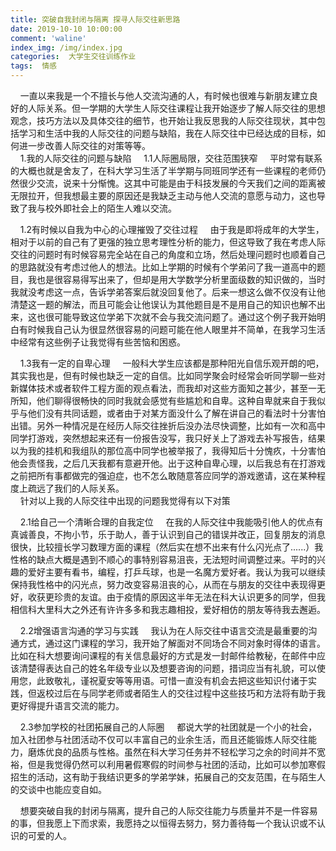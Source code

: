```yaml
---
title: 突破自我封闭与隔离 探寻人际交往新思路
date: 2019-10-10 10:00:00
comment: 'waline'
index_img: /img/index.jpg
categories:  大学生交往训练作业
tags:  情感
---
```


&nbsp;&nbsp;&nbsp;&nbsp;一直以来我是一个不擅长与他人交流沟通的人，有时候也很难与新朋友建立良好的人际关系。但一学期的大学生人际交往课程让我开始逐步了解人际交往的思想观念，技巧方法以及具体交往的细节，也开始让我反思我的人际交往现状，其中包括学习和生活中我的人际交往的问题与缺陷，我在人际交往中已经达成的目标，如何进一步改善人际交往的对策等等。
​	 
&nbsp;&nbsp;&nbsp;&nbsp;1.我的人际交往的问题与缺陷
&nbsp;&nbsp;&nbsp;&nbsp;1.1人际圈局限，交往范围狭窄
&nbsp;&nbsp;&nbsp;&nbsp;平时常有联系的大概也就是舍友了，在科大学习生活了半学期与同班同学还有一些课程的老师仍然很少交流，说来十分惭愧。这其中可能是由于科技发展的今天我们之间的距离被无限拉开，但我想最主要的原因还是我缺乏主动与他人交流的意愿与动力，这也导致了我与校外即社会上的陌生人难以交流。

&nbsp;&nbsp;&nbsp;&nbsp;1.2有时候以自我为中心的心理摧毁了交往过程
&nbsp;&nbsp;&nbsp;&nbsp;由于我是即将成年的大学生，相对于以前的自己有了更强的独立思考理性分析的能力，但这导致了我在考虑人际交往的问题时有时候容易完全站在自己的角度和立场，然后处理问题时也顺着自己的思路就没有考虑过他人的想法。比如上学期的时候有个学弟问了我一道高中的题目，我也是很容易得写出来了，但却是用大学数学分析里面级数的知识做的，当时我就没考虑这一点，告诉学弟答案后就没回复他了。后来一想这么做不仅没有让他清楚这一题的解法，而且可能会让他误认为其他题目是不是用自己的知识也解不出来，这也很可能导致这位学弟下次就不会与我交流问题了。通过这个例子我开始明白有时候我自己认为很显然很容易的问题可能在他人眼里并不简单，在我学习生活中经常有这些例子让我觉得有些苦恼和困惑。

&nbsp;&nbsp;&nbsp;&nbsp;1.3我有一定的自卑心理
&nbsp;&nbsp;&nbsp;&nbsp;一般科大学生应该都是那种阳光自信乐观开朗的吧，其实我也是，但有时候也缺乏一定的自信。比如同学聚会时经常会听同学聊一些对新媒体技术或者软件工程方面的观点看法，而我却对这些方面知之甚少，甚至一无所知，他们聊得很畅快的同时我就会感觉有些尴尬和自卑。这种自卑就来自于我似乎与他们没有共同话题，或者由于对某方面没什么了解在讲自己的看法时十分害怕出错。另外一种情况是在经历人际交往挫折后没办法尽快调整，比如有一次和高中同学打游戏，突然想起来还有一份报告没写，我只好关上了游戏去补写报告，结果以为我的挂机和我组队的那位高中同学也被举报了，我得知后十分愧疚，十分害怕他会责怪我，之后几天我都有意避开他。出于这种自卑心理，以后我总有在打游戏之前把所有事都做完的强迫症，也不怎么敢随意答应同学的游戏邀请，这在某种程度上疏远了我们的人际关系。
​	 
&nbsp;&nbsp;&nbsp;&nbsp;针对以上我的人际交往中出现的问题我觉得有以下对策

&nbsp;&nbsp;&nbsp;&nbsp;2.1给自己一个清晰合理的自我定位
&nbsp;&nbsp;&nbsp;&nbsp;在我的人际交往中我能吸引他人的优点有真诚善良，不拘小节，乐于助人，善于认识到自己的错误并改正，回复朋友的消息很快，比较擅长学习数理方面的课程（然后实在想不出来有什么闪光点了......）我性格的缺点大概是遇到不顺心的事特别容易沮丧，无法短时间调整过来。平时的兴趣的爱好主要有看书，编程，打乒乓球，也是一名魔方爱好者。我认为我可以继续保持我性格中的闪光点，努力改变容易沮丧的心，从而在与朋友的交往中表现得更好，收获更珍贵的友谊。由于疫情的原因这半年无法在科大认识更多的同学，但我相信科大里科大之外还有许许多多和我志趣相投，爱好相仿的朋友等待我去邂逅。

&nbsp;&nbsp;&nbsp;&nbsp;2.2增强语言沟通的学习与实践
&nbsp;&nbsp;&nbsp;&nbsp;我认为在人际交往中语言交流是最重要的沟通方式，通过这门课程的学习，我开始了解面对不同场合不同对象时得体的语言。比如在科大想要询问课程的有关信息最好的方式是发一封邮件给教秘，在邮件中应该清楚得表达自己的姓名年级专业以及想要咨询的问题，措词应当有礼貌，可以使用您，此致敬礼，谨祝夏安等等用语。可惜一直没有机会去把这些知识付诸于实践，但返校过后在与同学老师或者陌生人的交往过程中这些技巧和方法将有助于我更好得提升语言交流的能力。

&nbsp;&nbsp;&nbsp;&nbsp;2.3参加学校的社团拓展自己的人际圈
&nbsp;&nbsp;&nbsp;&nbsp;都说大学的社团就是一个小的社会，加入社团参与社团活动不仅可以丰富自己的业余生活，而且还能锻炼人际交往能力，磨炼优良的品质与性格。虽然在科大学习任务并不轻松学习之余的时间并不宽裕，但是我觉得仍然可以利用暑假寒假的时间参与社团的活动，比如可以参加寒假招生的活动，这有助于我结识更多的学弟学妹，拓展自己的交友范围，在与陌生人的交谈中也能应变自如。

&nbsp;&nbsp;&nbsp;&nbsp;想要突破自我的封闭与隔离，提升自己的人际交往能力与质量并不是一件容易的事，但我愿上下而求索，我愿持之以恒得去努力，努力善待每一个我认识或不认识的可爱的人。